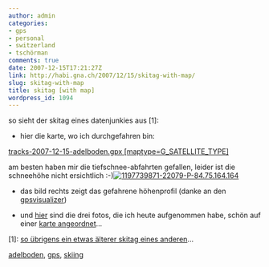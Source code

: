 ```yaml
---
author: admin
categories:
- gps
- personal
- switzerland
- tschörman
comments: true
date: 2007-12-15T17:21:27Z
link: http://habi.gna.ch/2007/12/15/skitag-with-map/
slug: skitag-with-map
title: skitag [with map]
wordpress_id: 1094
---
```


so sieht der skitag eines datenjunkies aus [1]:  

- hier die karte, wo ich durchgefahren bin:




[tracks-2007-12-15-adelboden.gpx [maptype=G_SATELLITE_TYPE]](http://habi.gna.ch/wp-content/uploads/2007/12/tracks-2007-12-15-adelboden.gpx)  

am besten haben mir die tiefschnee-abfahrten gefallen, leider ist die schneehöhe nicht ersichtlich :-)[![1197739871-22079-P-84.75.164.164](http://habi.gna.ch/wp-content/uploads/2007/12/1197739871-22079-p-84.75.164.164-tm.jpg)](http://habi.gna.ch/wp-content/uploads/2007/12/1197739871-22079-p-84.75.164.164.jpg)  

- das bild rechts zeigt das gefahrene höhenprofil (danke an den [gpsvisualizer](http://gpsvisualizer.com))




- und [hier](http://www.flickr.com/photos/habi/archives/date-taken/2007/12/15/) sind die drei fotos, die ich heute aufgenommen habe, schön auf einer [karte angeordnet](http://www.flickr.com/photos/habi/archives/date-posted/2007/12/15/map)...




[1]: [so übrigens ein etwas älterer skitag eines anderen](http://www.borniert.com/2007/03/28/skifahren-im-grunen/)...





[adelboden](http://technorati.com/tag/adelboden), [gps](http://technorati.com/tag/gps), [skiing](http://technorati.com/tag/skiing)
